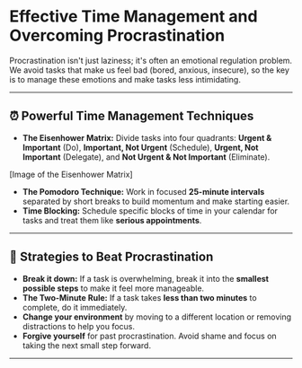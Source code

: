 # Effective Time Management and Overcoming Procrastination

Procrastination isn't just laziness; it's often an emotional regulation problem. We avoid tasks that make us feel bad (bored, anxious, insecure), so the key is to manage these emotions and make tasks less intimidating.

---

## ⏰ Powerful Time Management Techniques
- **The Eisenhower Matrix:** Divide tasks into four quadrants: **Urgent & Important** (Do), **Important, Not Urgent** (Schedule), **Urgent, Not Important** (Delegate), and **Not Urgent & Not Important** (Eliminate).


[Image of the Eisenhower Matrix]

- **The Pomodoro Technique:** Work in focused **25-minute intervals** separated by short breaks to build momentum and make starting easier.
- **Time Blocking:** Schedule specific blocks of time in your calendar for tasks and treat them like **serious appointments**.

---

## 🚀 Strategies to Beat Procrastination
- **Break it down:** If a task is overwhelming, break it into the **smallest possible steps** to make it feel more manageable.
- **The Two-Minute Rule:** If a task takes **less than two minutes** to complete, do it immediately.
- **Change your environment** by moving to a different location or removing distractions to help you focus.
- **Forgive yourself** for past procrastination. Avoid shame and focus on taking the next small step forward.

---